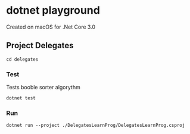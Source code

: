 # dotnet playground

Created on macOS for .Net Core 3.0

## Project Delegates

```
cd delegates
```

### Test

Tests booble sorter algorythm

```shell
dotnet test
```

### Run

```Shell
dotnet run --project ./DelegatesLearnProg/DelegatesLearnProg.csproj
```
